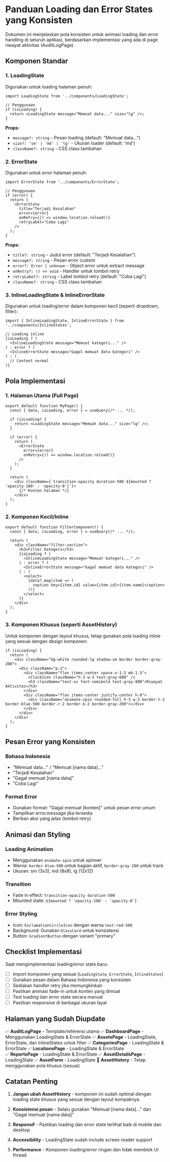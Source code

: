# Panduan Loading dan Error States yang Konsisten

Dokumen ini menjelaskan pola konsisten untuk animasi loading dan error handling di seluruh aplikasi, berdasarkan implementasi yang ada di page riwayat aktivitas (AuditLogPage).

## Komponen Standar

### 1. LoadingState
Digunakan untuk loading halaman penuh:

```tsx
import LoadingState from '../components/LoadingState';

// Penggunaan
if (isLoading) {
  return <LoadingState message="Memuat data..." size="lg" />;
}
```

**Props:**
- `message?: string` - Pesan loading (default: "Memuat data...")
- `size?: 'sm' | 'md' | 'lg'` - Ukuran loader (default: 'md')
- `className?: string` - CSS class tambahan

### 2. ErrorState
Digunakan untuk error halaman penuh:

```tsx
import ErrorState from '../components/ErrorState';

// Penggunaan
if (error) {
  return (
    <ErrorState
      title="Terjadi Kesalahan"
      error={error}
      onRetry={() => window.location.reload()}
      retryLabel="Coba Lagi"
    />
  );
}
```

**Props:**
- `title?: string` - Judul error (default: "Terjadi Kesalahan")
- `message?: string` - Pesan error custom
- `error?: Error | unknown` - Object error untuk extract message
- `onRetry?: () => void` - Handler untuk tombol retry
- `retryLabel?: string` - Label tombol retry (default: "Coba Lagi")
- `className?: string` - CSS class tambahan

### 3. InlineLoadingState & InlineErrorState
Digunakan untuk loading/error dalam komponen kecil (seperti dropdown, filter):

```tsx
import { InlineLoadingState, InlineErrorState } from '../components/InlineStates';

// Loading inline
{isLoading ? (
  <InlineLoadingState message="Memuat kategori..." />
) : error ? (
  <InlineErrorState message="Gagal memuat data kategori" />
) : (
  // Content normal
)}
```

## Pola Implementasi

### 1. Halaman Utama (Full Page)
```tsx
export default function MyPage() {
  const { data, isLoading, error } = useQuery(/* ... */);

  if (isLoading) {
    return <LoadingState message="Memuat data..." size="lg" />;
  }

  if (error) {
    return (
      <ErrorState
        error={error}
        onRetry={() => window.location.reload()}
      />
    );
  }

  return (
    <div className={`transition-opacity duration-500 ${mounted ? 'opacity-100' : 'opacity-0'}`}>
      {/* Konten halaman */}
    </div>
  );
}
```

### 2. Komponen Kecil/Inline
```tsx
export default function FilterComponent() {
  const { data, isLoading, error } = useQuery(/* ... */);

  return (
    <div className="filter-section">
      <h3>Filter Kategori</h3>
      {isLoading ? (
        <InlineLoadingState message="Memuat kategori..." />
      ) : error ? (
        <InlineErrorState message="Gagal memuat data kategori" />
      ) : (
        <select>
          {data?.map(item => (
            <option key={item.id} value={item.id}>{item.name}</option>
          ))}
        </select>
      )}
    </div>
  );
}
```

### 3. Komponen Khusus (seperti AssetHistory)
Untuk komponen dengan layout khusus, tetap gunakan pola loading inline yang sesuai dengan design komponen:

```tsx
if (isLoading) {
  return (
    <div className="bg-white rounded-lg shadow-sm border border-gray-200">
      <div className="p-2">
        <div className="flex items-center space-x-1.5 mb-1.5">
          <ClockIcon className="h-3 w-3 text-gray-600" />
          <h3 className="text-xs font-semibold text-gray-900">Riwayat Aktivitas</h3>
        </div>
        <div className="flex items-center justify-center h-8">
          <div className="animate-spin rounded-full h-3 w-3 border-t-2 border-blue-500 border-r-2 border-b-2 border-gray-200"></div>
        </div>
      </div>
    </div>
  );
}
```

## Pesan Error yang Konsisten

### Bahasa Indonesia
- "Memuat data..." / "Memuat [nama data]..."
- "Terjadi Kesalahan"
- "Gagal memuat [nama data]"
- "Coba Lagi"

### Format Error
- Gunakan format: "Gagal memuat [konten]" untuk pesan error umum
- Tampilkan error.message jika tersedia
- Berikan aksi yang jelas (tombol retry)

## Animasi dan Styling

### Loading Animation
- Menggunakan `animate-spin` untuk spinner
- Warna: `border-blue-500` untuk bagian aktif, `border-gray-200` untuk track
- Ukuran: sm (3x3), md (8x8), lg (12x12)

### Transition
- Fade in effect: `transition-opacity duration-500`
- Mounted state: `${mounted ? 'opacity-100' : 'opacity-0'}`

### Error Styling
- Icon: `ExclamationCircleIcon` dengan warna `text-red-500`
- Background: Gunakan `GlassCard` untuk konsistensi
- Button: `GradientButton` dengan variant "primary"

## Checklist Implementasi

Saat mengimplementasi loading/error state baru:

- [ ] Import komponen yang sesuai (`LoadingState`, `ErrorState`, `InlineStates`)
- [ ] Gunakan pesan dalam Bahasa Indonesia yang konsisten  
- [ ] Sediakan handler retry jika memungkinkan
- [ ] Pastikan animasi fade-in untuk konten yang dimuat
- [ ] Test loading dan error state secara manual
- [ ] Pastikan responsive di berbagai ukuran layar

## Halaman yang Sudah Diupdate

✅ **AuditLogPage** - Template/referensi utama
✅ **DashboardPage** - Menggunakan LoadingState & ErrorState
✅ **AssetsPage** - LoadingState, ErrorState, dan InlineStates untuk filter
✅ **CategoriesPage** - LoadingState & ErrorState
✅ **LocationsPage** - LoadingState & ErrorState  
✅ **ReportsPage** - LoadingState & ErrorState
✅ **AssetDetailsPage** - LoadingState
✅ **AssetForm** - LoadingState
🔄 **AssetHistory** - Tetap menggunakan pola khusus (sesuai)

## Catatan Penting

1. **Jangan ubah AssetHistory** - komponen ini sudah optimal dengan loading state khusus yang sesuai dengan layout kompaknya.

2. **Konsistensi pesan** - Selalu gunakan "Memuat [nama data]..." dan "Gagal memuat [nama data]" 

3. **Responsif** - Pastikan loading dan error state terlihat baik di mobile dan desktop

4. **Accessibility** - LoadingState sudah include screen reader support

5. **Performance** - Komponen loading/error ringan dan tidak memblok UI thread
